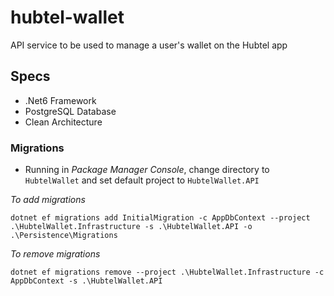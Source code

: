 # hubtel-wallet
 API service to be used to manage a user's wallet on the Hubtel app

## Specs
 - .Net6 Framework
 - PostgreSQL Database
 - Clean Architecture


### Migrations

- Running in _Package Manager Console_, change directory to `HubtelWallet` and set default project to `HubtelWallet.API`

_To add migrations_
```
dotnet ef migrations add InitialMigration -c AppDbContext --project .\HubtelWallet.Infrastructure -s .\HubtelWallet.API -o .\Persistence\Migrations
```

_To remove migrations_
```
dotnet ef migrations remove --project .\HubtelWallet.Infrastructure -c AppDbContext -s .\HubtelWallet.API
```
